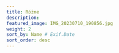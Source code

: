 ```yaml
---
title: Różne
description:
featured_image: IMG_20230710_190856.jpg
weight: 2
sort_by: Name # Exif.Date
sort_order: desc
---
```

